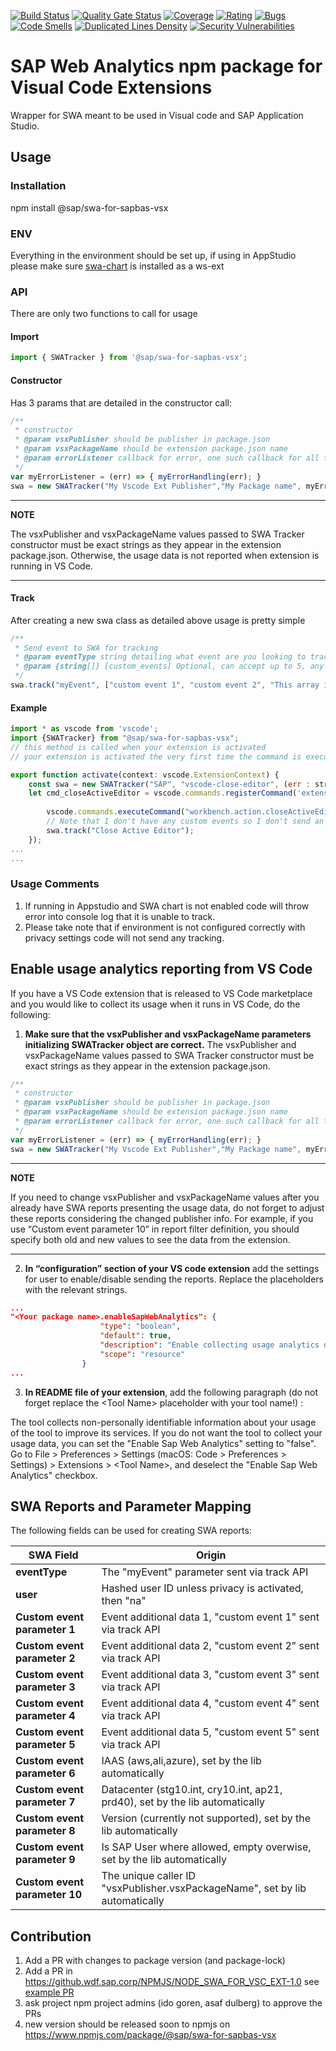 [![Build Status](https://gkedevxlondon.jaas-gcp.cloud.sap.corp/buildStatus/icon?job=swa_ci/master)](https://gkedevxlondon.jaas-gcp.cloud.sap.corp/job/swa_ci/job/master/)
[![Quality Gate Status](https://sonar.wdf.sap.corp/api/project_badges/measure?project=swa-for-sapbas-vsx&metric=alert_status)](https://sonar.wdf.sap.corp/dashboard?id=swa-for-sapbas-vsx)
[![Coverage](https://sonar.wdf.sap.corp/api/project_badges/measure?project=swa-for-sapbas-vsx&metric=coverage)](https://sonar.wdf.sap.corp/dashboard?id=swa-for-sapbas-vsx)
[![Rating](https://sonar.wdf.sap.corp/api/project_badges/measure?project=swa-for-sapbas-vsx&metric=sqale_rating)](https://sonar.wdf.sap.corp/dashboard?id=swa-for-sapbas-vsx)
[![Bugs](https://sonar.wdf.sap.corp/api/project_badges/measure?project=swa-for-sapbas-vsx&metric=bugs)](https://sonar.wdf.sap.corp/dashboard?id=swa-for-sapbas-vsx)
[![Code Smells](https://sonar.wdf.sap.corp/api/project_badges/measure?project=swa-for-sapbas-vsx&metric=code_smells)](https://sonar.wdf.sap.corp/dashboard?id=swa-for-sapbas-vsx)
[![Duplicated Lines Density](https://sonar.wdf.sap.corp/api/project_badges/measure?project=swa-for-sapbas-vsx&metric=duplicated_lines_density)](https://sonar.wdf.sap.corp/dashboard?id=swa-for-sapbas-vsx)
[![Security Vulnerabilities](https://sonar.wdf.sap.corp/api/project_badges/measure?project=swa-for-sapbas-vsx&metric=vulnerabilities)](https://sonar.wdf.sap.corp/dashboard?id=swa-for-sapbas-vsx)


# SAP Web Analytics npm package for Visual Code Extensions
Wrapper for SWA meant to be used in Visual code and SAP Application Studio.

## Usage

### Installation
npm install @sap/swa-for-sapbas-vsx

### ENV
Everything in the environment should be set up, if using in AppStudio please make sure [swa-chart](https://github.wdf.sap.corp/app-studio/swa-chart) is installed as a ws-ext

### API
There are only two functions to call for usage

#### Import
```js
import { SWATracker } from '@sap/swa-for-sapbas-vsx';
```

#### Constructor
Has 3 params that are detailed in the constructor call:  
```js
/**
 * constructor
 * @param vsxPublisher should be publisher in package.json
 * @param vsxPackageName should be extension package.json name
 * @param errorListener callback for error, one such callback for all the errors we receive via all the track methods err can be string (err.message) or number (response.statusCode)
 */
var myErrorListener = (err) => { myErrorHandling(err); }
swa = new SWATracker("My Vscode Ext Publisher","My Package name", myErrorListener)
```
---
**NOTE**

The vsxPublisher and vsxPackageName values passed to SWA Tracker constructor must be exact strings as they appear in the extension package.json. Otherwise, the usage data is not reported when extension is running in VS Code.

---

#### Track
After creating a new swa class as detailed above usage is pretty simple  
```js
/**
 * Send event to SWA for tracking
 * @param eventType string detailing what event are you looking to track (ex. "Generator Success!") 
 * @param {string[]} [custom_events] Optional, can accept up to 5, any more will be ignored
 */
swa.track("myEvent", ["custom event 1", "custom event 2", "This array is optional"]);
```

#### Example
```js
import * as vscode from 'vscode';
import {SWATracker} from "@sap/swa-for-sapbas-vsx";
// this method is called when your extension is activated
// your extension is activated the very first time the command is executed

export function activate(context: vscode.ExtensionContext) {
    const swa = new SWATracker("SAP", "vscode-close-editor", (err : string|number) => {console.log(err);});
    let cmd_closeActiveEditor = vscode.commands.registerCommand('extension.closeActiveEditor', () => {
        
        vscode.commands.executeCommand("workbench.action.closeActiveEditor");
        // Note that I don't have any custom events so I don't send an extra array
        swa.track("Close Active Editor");
    });
...
...
```

### Usage Comments
1. If running in Appstudio and SWA chart is not enabled code will throw error into console log that it is unable to track.  
2. Please take note that if environment is not configured correctly with privacy settings code will not send any tracking.  

## Enable usage analytics reporting from VS Code
If you have a VS Code extension that is released to VS Code marketplace and you would like to collect its usage when it runs in VS Code, do the following:

1. **Make sure that the vsxPublisher and vsxPackageName parameters initializing SWATracker object are correct.** 
The vsxPublisher and vsxPackageName values passed to SWA Tracker constructor must be exact strings as they appear in the extension package.json.

```js
/**
 * constructor
 * @param vsxPublisher should be publisher in package.json
 * @param vsxPackageName should be extension package.json name
 * @param errorListener callback for error, one such callback for all the errors we receive via all the track methods err can be string (err.message) or number (response.statusCode)
 */
var myErrorListener = (err) => { myErrorHandling(err); }
swa = new SWATracker("My Vscode Ext Publisher","My Package name", myErrorListener)

```

---
**NOTE**

If you need to change vsxPublisher and vsxPackageName values after you already have SWA reports presenting the usage data, do not forget to adjust these reports considering the changed publisher info.
For example, if you use “Custom event parameter 10” in report filter definition, you should specify both old and new values to see the data from the extension.

---

2. **In “configuration” section of your VS code extension** add the settings for user to enable/disable sending the reports. Replace the placeholders with the relevant strings.

```json
...
"<Your package name>.enableSapWebAnalytics": {
					"type": "boolean",
					"default": true,
					"description": "Enable collecting usage analytics data for <Your Tool Name>.  If enabled, non-personally identifiable information is used to help understand the product usage and improve the tool.",
					"scope": "resource"
				}
...
```
3. **In README file of your extension**, add the following paragraph (do not forget replace the \<Tool Name\> placeholder with your tool name!) :

The tool collects non-personally identifiable information about your usage of the tool to improve its services.
If you do not want the tool to collect your usage data, you can set the "Enable Sap Web Analytics" setting to "false".
Go to File > Preferences > Settings (macOS: Code > Preferences > Settings) > Extensions > \<Tool Name\>, and deselect the "Enable Sap Web Analytics" checkbox.

## SWA Reports and Parameter Mapping
The following fields can be used for creating SWA reports:  

| SWA Field  | Origin |
| ------------- | ------------- |
| **eventType**  | The "myEvent" parameter sent via track API    |
| **user**  | Hashed user ID unless privacy is activated, then "na"    |
| **Custom event parameter 1**  | Event additional data 1, "custom event 1" sent via track API    |
| **Custom event parameter 2**  | Event additional data 2, "custom event 2" sent via track API    |
| **Custom event parameter 3**  | Event additional data 3, "custom event 3" sent via track API    |
| **Custom event parameter 4**  | Event additional data 4, "custom event 4" sent via track API    |
| **Custom event parameter 5**  | Event additional data 5, "custom event 5" sent via track API    |
| **Custom event parameter 6**  | IAAS (aws,ali,azure), set by the lib automatically   |
| **Custom event parameter 7**  | Datacenter (stg10.int, cry10.int, ap21, prd40), set by the lib automatically    |
| **Custom event parameter 8**  | Version (currently not supported), set by the lib automatically    |
| **Custom event parameter 9**  | Is SAP User where allowed, empty overwise, set by the lib automatically    |
| **Custom event parameter 10**  | The unique caller ID "vsxPublisher.vsxPackageName", set by lib automatically  |

## Contribution
1. Add a PR with changes to package version (and package-lock)
2. Add a PR in https://github.wdf.sap.corp/NPMJS/NODE_SWA_FOR_VSC_EXT-1.0 see [example PR](https://github.wdf.sap.corp/NPMJS/NODE_SWA_FOR_VSC_EXT-1.0)
3. ask project npm project admins (ido goren, asaf dulberg) to approve the PRs
4. new version should be released soon to npmjs on https://www.npmjs.com/package/@sap/swa-for-sapbas-vsx
